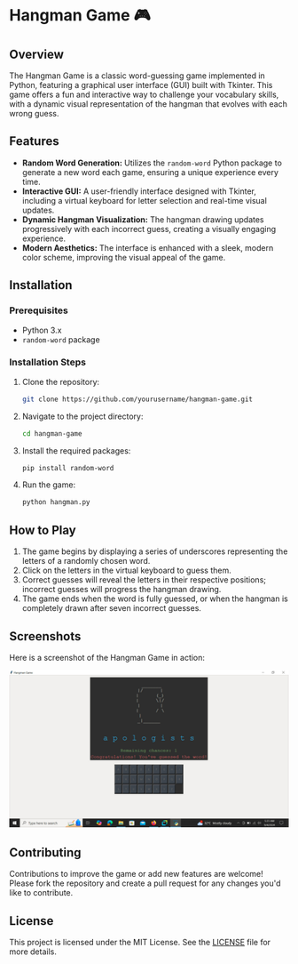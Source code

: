 # Hangman Game 🎮

## Overview
The Hangman Game is a classic word-guessing game implemented in Python, featuring a graphical user interface (GUI) built with Tkinter. This game offers a fun and interactive way to challenge your vocabulary skills, with a dynamic visual representation of the hangman that evolves with each wrong guess.

## Features
- **Random Word Generation:** Utilizes the `random-word` Python package to generate a new word each game, ensuring a unique experience every time.
- **Interactive GUI:** A user-friendly interface designed with Tkinter, including a virtual keyboard for letter selection and real-time visual updates.
- **Dynamic Hangman Visualization:** The hangman drawing updates progressively with each incorrect guess, creating a visually engaging experience.
- **Modern Aesthetics:** The interface is enhanced with a sleek, modern color scheme, improving the visual appeal of the game.

## Installation

### Prerequisites
- Python 3.x
- `random-word` package

### Installation Steps
1. Clone the repository:
    ```bash
    git clone https://github.com/yourusername/hangman-game.git
    ```
2. Navigate to the project directory:
    ```bash
    cd hangman-game
    ```
3. Install the required packages:
    ```bash
    pip install random-word
    ```
4. Run the game:
    ```bash
    python hangman.py
    ```

## How to Play
1. The game begins by displaying a series of underscores representing the letters of a randomly chosen word.
2. Click on the letters in the virtual keyboard to guess them.
3. Correct guesses will reveal the letters in their respective positions; incorrect guesses will progress the hangman drawing.
4. The game ends when the word is fully guessed, or when the hangman is completely drawn after seven incorrect guesses.

## Screenshots

Here is a screenshot of the Hangman Game in action:

![Hangman Game Screenshot](hungman.jpeg)


## Contributing
Contributions to improve the game or add new features are welcome! Please fork the repository and create a pull request for any changes you'd like to contribute.

## License
This project is licensed under the MIT License. See the [LICENSE](LICENSE) file for more details.
